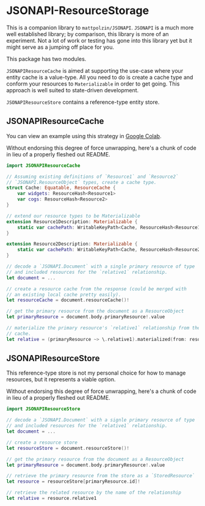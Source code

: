 # JSONAPI-ResourceStorage

This is a companion library to `mattpolzin/JSONAPI`. `JSONAPI` is a much more well established library; by comparison, this library is more of an experiment. Not a lot of work or testing has gone into this library yet but it might serve as a jumping off place for you.

This package has two modules. 

`JSONAPIResourceCache` is aimed at supporting the use-case where your entity cache is a value-type. All you need to do is create a cache type and conform your resources to `Materializable` in order to get going. This approach is well suited to state-driven development.

`JSONAPIResourceStore` contains a reference-type entity store.

## JSONAPIResourceCache

You can view an example using this strategy in [Google Colab](https://colab.research.google.com/drive/196eCnBlf2xz8pT4lW--ur6eWSVAjpF6b?usp=sharing).

Without endorsing this degree of force unwrapping, here's a chunk of code in lieu of a properly fleshed out README.
```swift
import JSONAPIResourceCache

// Assuming existing definitions of `Resource1` and `Resource2` 
// `JSONAPI.ResourceObject` types, create a cache type.
struct Cache: Equatable, ResourceCache {
    var widgets: ResourceHash<Resource1>
    var cogs: ResourceHash<Resource2>
}

// extend our resource types to be Materializable
extension Resource1Description: Materializable {
    static var cachePath: WritableKeyPath<Cache, ResourceHash<Resource1>> { \.widgets }
}

extension Resource2Description: Materializable {
    static var cachePath: WritableKeyPath<Cache, ResourceHash<Resource2>> { \.cogs }
}

// decode a `JSONAPI.Document` with a single primary resource of type `Resource1` 
// and included resources for the `relative1` relationship.
let document = ...

// create a resource cache from the response (could be merged with
// an existing local cache pretty easily).
let resourceCache = document.resourceCache()!

// get the primary resource from the document as a ResourceObject
let primaryResource = document.body.primaryResource!.value

// materialize the primary resource's `relative1` relationship from the
// cache.
let relative = (primaryResource ~> \.relative1).materialized(from: resourceCache) 
```

## JSONAPIResourceStore

This reference-type store is not my personal choice for how to manage resources, but it represents a viable option.

Without endorsing this degree of force unwrapping, here's a chunk of code in lieu of a properly fleshed out README.
```swift
import JSONAPIResourceStore

// decode a `JSONAPI.Document` with a signle primary resource of type `Resource1` 
// and included resources for the `relative1` relationship.
let document = ...

// create a resource store
let resourceStore = document.resourceStore()!

// get the primary resource from the document as a ResourceObject
let primaryResource = document.body.primaryResource!.value

// retrieve the primary resource from the store as a `StoredResource`
let resource = resourceStore[primaryResource.id]!

// retrieve the related resource by the name of the relationship
let relative = resource.relative1
```
